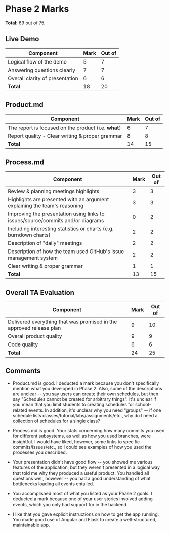 # Phase 2 Marks

__Total:__ 69 out of 75.

## Live Demo

| Component | Mark | Out of |
| --------- | ---- | ------ |
| Logical flow of the demo        | 5 | 7 |
| Answering questions clearly     | 7 | 7 |
| Overall clarity of presentation | 6 | 6 |
| __Total__                       | 18 | 20 |

## Product.md

| Component | Mark | Out of |
| --------- | ---- | ------ |
| The report is focused on the product (i.e. __what__)             | 6 | 7 |
| Report quality - Clear writing & proper grammar                  | 8 | 8 |
| __Total__                                                        | 14 | 15 |


## Process.md

| Component | Mark | Out of |
| --------- | ---- | ------ |
| Review & planning meetings highlights                                           | 3 | 3 |
| Highlights are presented with an argument explaining the team's reasoning       | 3 | 3 |
| Improving the presentation using links to issues/source/commits and/or diagrams | 0 | 2 |
| Including interesting statistics or charts (e.g. burndown charts)               | 2 | 2 |
| Description of "daily" meetings                                                 | 2 | 2 |
| Description of how the team used GitHub's issue management system               | 2 | 2 |
| Clear writing & proper grammar                                                  | 1 | 1 |
| __Total__ | 13 | 15 |


## Overall TA Evaluation

| Component | Mark | Out of |
| --------- | ---- | ------ |
| Delivered everything that was promised in the approved release plan | 9 | 10 |
| Overall product quality                                             | 9 | 9  |
| Code quality                                                        | 6 | 6  |
| __Total__ | 24 | 25 |

## Comments

* Product.md is good. I deducted a mark because you don't specifically mention
  what you developed in Phase 2. Also, some of the descriptions are unclear --
  you say users can create their own schedules, but then say "Schedules cannot
  be created for arbitrary things". It's unclear if you mean that you limit
  students to creating schedules for school-related events. In addition, it's
  unclear why you need "groups" -- if one schedule lists
  classes/tutorial/labs/assignments/etc., why do I need a collection of
  schedules for a single class?

* Process.md is good. Your stats concerning how many commits you used for
  different subsystems, as well as how you used branches, were insightful. I
  would have liked, however, some links to specific
  commits/issues/etc., so I could see examples of how you used the processes
  you described.

* Your presentation didn't have good flow -- you showed me various features of
  the application, but they weren't presented in a logical way that told me why
  they produced a useful product. You handled all questions well, however --
  you had a good understanding of what bottlenecks loading all events entailed.

* You accomplished most of what you listed as your Phase 2 goals. I deducted a
  mark because one of your user stories involved adding events, which you only
  had support for in the backend.

* I like that you gave explicit instructions on how to get the app running. You
  made good use of Angular and Flask to create a well-structured, maintainable
  app.
